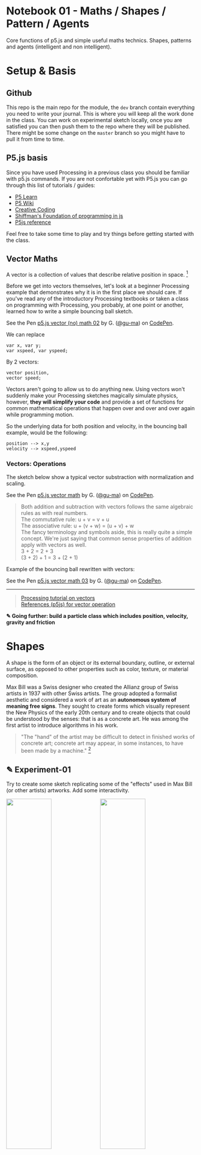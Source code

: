 Notebook 01 - Maths / Shapes / Pattern / Agents
===

Core functions of p5.js and simple useful maths technics. Shapes, patterns and agents (intelligent and non intelligent).

# Setup & Basis

## Github

This repo is the main repo for the module, the `dev` branch contain everything you need to write your journal. This is where you will keep all the work done in the class. You can work on experimental sketch locally, once you are satisfied you can then push them to the repo where they will be published. There might be some change on the `master` branch so you might have to pull it from time to time.

## P5.js basis

Since you have used Processing in a previous class you should be familiar with p5.js commands. If you are not confortable yet with P5.js you can go through this list of tutorials / guides:

- [P5 Learn](https://p5js.org/learn/)
- [P5 Wiki](https://github.com/processing/p5.js/wiki/)
- [Creative Coding](https://creative-coding.decontextualize.com/)
- [Shiffman's Foundation of programming in js](https://www.youtube.com/playlist?list=PLRqwX-V7Uu6Zy51Q-x9tMWIv9cueOFTFA)
- [P5js reference](https://p5js.org/reference/)

Feel free to take some time to play and try things before getting started with the class.

## Vector Maths

A vector is a collection of values that describe relative position in space. [^note-id1]

Before we get into vectors themselves, let's look at a beginner Processing example that demonstrates why it is in the first place we should care. If you've read any of the introductory Processing textbooks or taken a class on programming with Processing, you probably, at one point or another, learned how to write a simple bouncing ball sketch. 

<!-- Bouncing ball no vectors -->
<p data-height="512" data-theme-id="0" data-slug-hash="QOOQXK" data-default-tab="js,result" data-user="gu-ma" data-embed-version="2" data-pen-title="p5.js vector (no) math 02" class="codepen">See the Pen <a href="https://codepen.io/gu-ma/pen/QOOQXK/">p5.js vector (no) math 02</a> by G. (<a href="https://codepen.io/gu-ma">@gu-ma</a>) on <a href="https://codepen.io">CodePen</a>.</p>
<script async src="https://production-assets.codepen.io/../../assets/embed/ei.js"></script>

We can replace

`var x, var y;` <br>
`var xspeed, var yspeed;`

By 2 vectors:

`vector position,` <br>
`vector speed;`

Vectors aren't going to allow us to do anything new. Using vectors won't suddenly make your Processing sketches magically simulate physics, however, **they will simplify your code** and provide a set of functions for common mathematical operations that happen over and over and over again while programming motion. 

So the underlying data for both position and velocity, in the bouncing ball example, would be the following:

`position --> x,y` <br>
`velocity --> xspeed,yspeed`

### Vectors: Operations

The sketch below show a typical vector substraction with normalization and scaling.

<!-- Basic vector math: subtraction, normalization, scaling -->
<p data-height="512" data-theme-id="dark" data-slug-hash="oooEod" data-default-tab="js,result" data-user="gu-ma" data-embed-version="2" data-pen-title="p5.js vector math" class="codepen">See the Pen <a href="https://codepen.io/gu-ma/pen/oooEod/">p5.js vector math</a> by G. (<a href="https://codepen.io/gu-ma">@gu-ma</a>) on <a href="https://codepen.io">CodePen</a>.</p>
<script async src="https://production-assets.codepen.io/../../assets/embed/ei.js"></script>

> Both addition and subtraction with vectors follows the same algebraic rules as with real numbers.<br>
> The commutative rule: u + v = v + u <br>
> The associative rule: u + (v + w) = (u + v) + w <br>
> The fancy terminology and symbols aside, this is really quite a simple concept. We're just saying that common sense properties of addition apply with vectors as well. <br>
> 3 + 2 = 2 + 3 <br>
> (3 + 2) + 1 = 3 + (2 + 1)

Example of the bouncing ball rewritten with vectors:

<!-- Bouncing ball with vectors -->
<p data-height="512" data-theme-id="0" data-slug-hash="JOOLQP" data-default-tab="js,result" data-user="gu-ma" data-embed-version="2" data-pen-title="p5.js vector math 03" class="codepen">See the Pen <a href="https://codepen.io/gu-ma/pen/JOOLQP/">p5.js vector math 03</a> by G. (<a href="https://codepen.io/gu-ma">@gu-ma</a>) on <a href="https://codepen.io">CodePen</a>.</p>
<script async src="https://production-assets.codepen.io/../../assets/embed/ei.js"></script>

___

> [Processing tutorial on vectors](https://processing.org/tutorials/pvector/) <br>
> [References (p5js) for vector operation](https://p5js.org/reference/#/p5.Vector) <br> 

**✎ Going further: build a particle class which includes position, velocity, gravity and friction**

# Shapes 

A shape is the form of an object or its external boundary, outline, or external surface, as opposed to other properties such as color, texture, or material composition. 

Max Bill was a Swiss designer who created the Allianz group of Swiss artists in 1937 with other Swiss artists. The group adopted a formalist aesthetic and considered a work of art as an **autonomous system of meaning free signs**. They sought to create forms which visually represent the New Physics of the early 20th century and to create objects that could be understood by the senses: that is as a concrete art. He was among the first artist to introduce algorithms in his work.

> "The "hand" of the artist may be difficult to detect in finished works of concrete art; concrete art may appear, in some instances, to have been made by a machine." [^note-id2]

## ✎ Experiment-01

Try to create some sketch replicating some of the "effects" used in Max Bill (or other artists) artworks. Add some interactivity.

<img src="../../assets/images/maxbill01.jpg" style="width:49%;height:auto;"> <img src="../../assets/images/maxbill02.jpg" style="width:49%;height:auto;">

Do not focus on colors for now, it is recommended to do this sketches in black and white. But please feel free to add colors if you like!

<img src="../../assets/images/maxbill01-bw.gif" style="width:49%;height:auto;"> <img src="../../assets/images/maxbill02-bw.gif" style="width:49%;height:auto;">

## ✎ Experiment-02

Try to recreate some of the effects below. Add some interactivity (mouse, keyboard, etc...)

<img src="../../assets/images/circles01-bw.png" style="width:32%;height:auto;"> <img src="../../assets/images/circles02-bw.png" style="width:32%;height:auto;"> <img src="../../assets/images/circles03-bw.png" style="width:32%;height:auto;">

**✎ Going further: try to replicate more artworks from Max Bill's serie [fifteen variations on a single theme](https://rulesbased.wordpress.com/2010/09/08/fifteen-variations-on-a-single-theme/)**

<img src="../../assets/images/maxbill_15variations.jpg" style="width:100%;height:auto;">

> You will find code examples in the main github-repo in the folder `examples/01-...` `examples/02-...` <br>
> [Generative Gestaltung (P_2_0)](http://www.generative-gestaltung.de/2) <br>

# Patterns

A pattern is a discernible regularity in the world or in a manmade design. As such, the elements of a pattern repeat in a predictable manner. A geometric pattern is a kind of pattern formed of geometric shapes and typically repeated like a wallpaper. 

In this section we are going to take a closer look at one particular type of patterns: Tessellations. Tessellation, or tiling in two dimensions, is a topic in geometry that studies how shapes, known as tiles, can be arranged to **fill a plane without any gaps, according to a given set of rules**. There are many forms of tesselation and you are invited to read some of the wiki pages below to learn more about each of those tesselation technics:

- [Tesselation](https://en.wikipedia.org/wiki/Tessellation)
- [Truchet tiling](https://mypages.iit.edu/~krawczyk/rjkisama11.pdf)
- [Euclidian tilings](https://en.wikipedia.org/wiki/Euclidean_tilings_by_convex_regular_polygons)
- [Edge tesselation](https://en.wikipedia.org/wiki/Edge_tessellation)
- [Penrose tiling](https://en.wikipedia.org/wiki/Penrose_tiling)
- [Patterns](https://en.wikipedia.org/wiki/Pattern)

## ✎ Experiment-03

Try to recreate some of the patterns below, add interactivity. **Start simple then complexify your system gradually.**

<img src="../../assets/images/pattern04.jpg" style="width:32%;height:auto;"> <img src="../../assets/images/pattern05.jpg" style="width:32%;height:auto;"> <img src="../../assets/images/pattern06.jpg" style="width:32%;height:auto;"> 
<img src="../../assets/images/pattern01.jpg" style="width:32%;height:auto;"> <img src="../../assets/images/pattern02.jpg" style="width:32%;height:auto;"> <img src="../../assets/images/pattern03.jpg" style="width:32%;height:auto;">

___

> You will find code examples in the main github-repo in the folder `examples/03-...` <br>
> [Generative Gestaltung (P_2_1)](http://www.generative-gestaltung.de/2) <br>
> 🌟 [Pinterest pattern board](https://www.pinterest.ch/9uill0m/generative-class/patterns/) <br> *(temp pinterest account: tmp.pin@gmail.com / TT4[bosses )* <br>
> [Escher tesselations](https://duckduckgo.com/?q=escher+tessellations&t=ffab&iar=images&iax=images&ia=images)

**✎ Going further: add offseting, states, transform your pattern, add noise / random parameters, add sketchiness, take it to the 3rd dimenssion...**

# From patterns to agents

<img src="../../assets/images/10print.jpg" style="width:100%;height:auto;">

Before we start working on agents let's have a look at a fun little command line code originally written in Basic on the C64 in the early 80's:

`10 PRINT CHR$(205.5+RND(1)); : GOTO 10`

Even though the code in itself is similar to the algorithms that generate patterns we explored before; With certain settings the visuals it produces are quite similar to outputs generated by intelligent agents programs.

<img src="../../assets/images/10print-command.png" style="width:100%;height:auto;">

## ✎ Experiment-04

Recreate a  version of 10print in p5.js and create some variations

___

> You will find code examples in the main github-repo in the folder `examples/04-...` <br>
> [#10print on Twitter](https://twitter.com/hashtag/10print) <br>
> [10 print book](https://10print.org/)

# Agents

## Non intelligent & Intelligents agents

There are two essentially different patterns that generative models follow. Let’s call these tentatively **the evolutionary pattern** and the **self-organisational pattern**. In models following the **evolutionary pattern** the full design sequence typically involves modelling, analysis and interpretation. When this sequence is closed and the information from design analysis is fed back into the modelling procedure, the feedback loop is formed and the model becomes generative. 

The **self-organisational models** feature feedback loops that takes place between design agents and the modelled environment. During the design process, the agent evaluates its environment and makes some changes to it. The changes in the environment constantly trigger new actions which, in turn, cause further changes. This type of feedback loop can be used for creating highly dynamical systems of design.[^note-id3]

Evolutionary processes are mainly concerned with adaptation and optimization as opposed to generative processes where the outcomes are not necessarily the best solutions.

## ✎ Experiment-05

Try to recreate some of the visuals below. Have a look at the "example" folder in the main repo, there you will find some simple examples of intelligents and non-intelligents agents. There are also plenty of code examples availables in the links provided at the end of this chapter as well as some visual references in the main pinterest board. As usual try to add some interactivity to your code! 

Once you're done creating stupid agents, add a set of rules to them to create self-organisational models. Add interactivity and try to generate unexpected results ;)

<img src="../../assets/images/agent01.jpg" style="width:49%;height:auto;"> <img src="../../assets/images/agent02.jpg" style="width:49%;height:auto;">

## ✎ Experiment-06 | Shapes made out of agents

In this experiment you will combine what you've learned in the section on patterns and tesselation with some of the technics you've developed coding the agents before.

<img src="../../assets/images/agent03.jpg" style="width:49%;height:auto;"> <img src="../../assets/images/agent04.jpg" style="width:49%;height:auto;">

## Growing agents

ADD DEFINITION + EXAMPLES HERE

___

> You will find code examples in the main github-repo in the folder `examples/04-...` <br>
> [Generative Gestaltung (P_2_2)](http://www.generative-gestaltung.de/2) <br>
> 🌟 [Pinterest agents board](https://www.pinterest.ch/9uill0m/generative-class/agents/) <br> *(temp pinterest account: tmp.pin@gmail.com / TT4[bosses )* <br>
> [Jared Tarbell repo](https://github.com/jaredtarbell?tab=repositories) <br>
> [Inconvergent posts](http://inconvergent.net/generative/) <br>

**✎ Going further: add more complex rules, add noise / random parameters, add sketchiness, take it to the 3rd dimenssion...**


[^note-id1]: [processing tutorial on vector](https://processing.org/tutorials/pvector/)
[^note-id2]: ["Concrete art"](http://moca.org/pc/viewArtTerm.php?id=12). MOCA/Museum of Contemporary Art, Los Angeles 
[^note-id3]: ["What is Generative Design?"](https://prezi.com/jgqqkltjp1yx/what-is-generative-design/)
